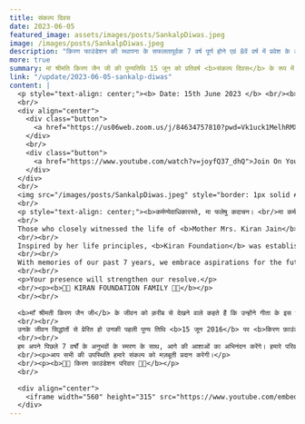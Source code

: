 ```yaml
---
title: संकल्प दिवस
date: 2023-06-05
featured_image: assets/images/posts/SankalpDiwas.jpeg
image: /images/posts/SankalpDiwas.jpeg
description: "किरण फाउंडेशन की स्थापना के सफलतापूर्वक 7 वर्ष पूर्ण होने एवं 8वें वर्ष में प्रवेश के अवसर पर आप को स्नेहपूर्वक आमंत्रित करते हैं। किरण फाउंडेशन परिवार के सदस्य इस अवसर पर सांस्कृतिक, प्रेरणादायक एवं ज्ञानवर्धक कार्यक्रम प्रस्तुत करेंगे। (7:30 PM Thursday, 15th June 2015)"
more: true
summary: मां श्रीमति किरण जैन जी की पुण्यतिथि 15 जून को प्रतिवर्ष <b>संकल्प दिवस</b> के रूप में मनाया जाता है।
link: "/update/2023-06-05-sankalp-diwas"
content: |
  <p style="text-align: center;"><b> Date: 15th June 2023 </b> <br/><b> Time: 7:30 PM IST </b><br/>This is an online meeting. The joining link will open 20 minutes before the program starts. <br/></p>
  <br/>
  <div align="center">
    <div class="button">
      <a href="https://us06web.zoom.us/j/84634757810?pwd=Vk1uck1MelhRMXhEZjBuNTI2eXJmQT09" style="pointer-events: none">Join on Zoom <i class="fab fa-zoommeet"></i></a>
    </div>
    <br/>
    <div class="button">
      <a href="https://www.youtube.com/watch?v=joyfQ37_dhQ">Join On YouTube<i class="fab fa-youtube"></i></a>
    </div>
  </div>
  <br/>
  <img src="/images/posts/SankalpDiwas.jpeg" style="border: 1px solid #888;"/>
  <br/>
  <p style="text-align: center;"><b>कर्मण्येवाधिकारस्ते, मा फलेषु कदाचन। <br/>मा कर्मफलहेतुर्भूर्मा ते सङ्गोऽस्त्वकर्मणि।।<br/></b></p>
  <br/>
  Those who closely witnessed the life of <b>Mother Mrs. Kiran Jain</b> say that they have experienced this famous verse from the Bhagavad Gita come alive. Even in the most difficult circumstances, she continued to perform her duties selflessly.
  <br/><br/>
  Inspired by her life principles, <b>Kiran Foundation</b> was established on her first death anniversary, <b>15th June 2016</b>. As we successfully complete <b>7 years</b> of Kiran Foundation's establishment and enter the <b>8th year</b>, we cordially invite you to join us in our resolve and reflection with love and warmth.
  <br/><br/>
  With memories of our past 7 years, we embrace aspirations for the future as we commemorate this occasion. Members of our family will present a cultural, inspirational, and knowledge-enhancing program on this occasion.
  <br/><br/>
  <p>Your presence will strengthen our resolve.</p>
  <br/><p><b>🙏🏻 KIRAN FOUNDATION FAMILY 🙏🏻</b></p>
  <br/><br/>

  <b>माँ श्रीमती किरण जैन जी</b> के जीवन को क़रीब से देखने वाले कहते हैं कि उन्होंने गीता के इस प्रसिद्ध श्लोक को जीवंत देखा है। वो कठिन से कठिन परिस्थितियों में भी अपने कर्म का निष्काम पालन करती रहीं।
  <br/><br/>
  उनके जीवन सिद्धांतों से प्रेरित हो उनकी पहली पुण्य तिथि <b>15 जून 2016</b> पर <b>किरण फ़ाउंडेशन</b> की संस्थापना की गयी। हम किरण फाउंडेशन की स्थापना के सफलतापूर्वक <b>7 वर्ष</b> पूर्ण होने एवं <b>8वें वर्ष</b> में प्रवेश के अवसर पर आप को स्नेहपूर्वक आमंत्रित करते हैं।
  <br/><br/>
  हम अपने पिछले 7 वर्षों के अनुभवों के स्मरण के साथ, आगे की आशाओं का अभिनंदन करेंगे। हमारे परिवार के सदस्य इस अवसर पर सांस्कृतिक, प्रेरणादायक एवं ज्ञानवर्धक कार्यक्रम प्रस्तुत करेंगे।
  <br/><p>आप सभी की उपस्थिति हमारे संकल्प को मज़बूती प्रदान करेगी।</p>
  <br/><p><b>🙏🏻 किरण फ़ाउंडेशन परिवार 🙏🏻</b></p>
  <br/>

  <div align="center">
    <iframe width="560" height="315" src="https://www.youtube.com/embed/AATVpf5lG1A" title="YouTube video player" frameborder="0" allow="accelerometer; autoplay; clipboard-write; encrypted-media; gyroscope; picture-in-picture; web-share" allowfullscreen></iframe>
  </div>
---
```

